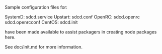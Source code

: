 Sample configuration files for:

SystemD: sdcd.service
Upstart: sdcd.conf
OpenRC:  sdcd.openrc
         sdcd.openrcconf
CentOS:  sdcd.init

have been made available to assist packagers in creating node packages here.

See doc/init.md for more information.
